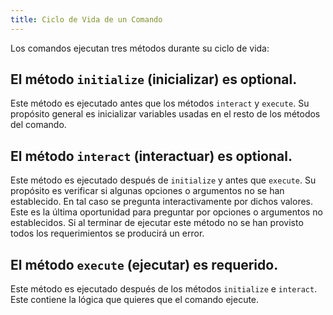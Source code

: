 ```yaml
---
title: Ciclo de Vida de un Comando
---
```

 
Los comandos ejecutan tres métodos durante su ciclo de vida:

## El método `initialize` (inicializar) es optional.
Este método es ejecutado antes que los métodos `interact` y `execute`. 
Su propósito general es inicializar variables usadas en el resto de los métodos del comando.

## El método `interact` (interactuar) es optional.
Este método es ejecutado después de `initialize` y antes que `execute`.
Su propósito es verificar si algunas opciones o argumentos no se han establecido. En tal caso se pregunta interactivamente por dichos valores. Este es la última oportunidad para preguntar por opciones o argumentos no establecidos. Si al terminar de ejecutar este método no se han provisto todos los requerimientos se producirá un error.

## El método `execute` (ejecutar) es requerido.
Este método es ejecutado después de los métodos `initialize` e `interact`. 
Este contiene la lógica que quieres que el comando ejecute.
